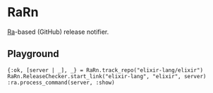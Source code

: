 # RaRn

[Ra](https://github.com/rabbitmq/ra)-based (GitHub) release notifier.

## Playground

```
{:ok, [server | _], _} = RaRn.track_repo("elixir-lang/elixir")
RaRn.ReleaseChecker.start_link("elixir-lang", "elixir", server)
:ra.process_command(server, :show)
```
